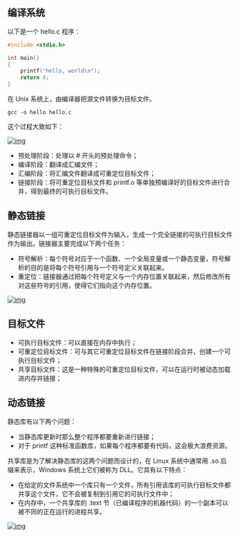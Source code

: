 ## 编译系统

以下是一个 hello.c 程序：

```c
#include <stdio.h>

int main()
{
    printf("hello, world\n");
    return 0;
}
```

在 Unix 系统上，由编译器把源文件转换为目标文件。

```shell
gcc -o hello hello.c
```

这个过程大致如下：

[![img](https://camo.githubusercontent.com/b106110f7870e9d6faef1e5831e1ed97b94076cfbb9929cd006606f9adeb41ce/68747470733a2f2f63732d6e6f7465732d313235363130393739362e636f732e61702d6775616e677a686f752e6d7971636c6f75642e636f6d2f62333936643732362d623735662d346133322d383961322d3033613762366531396636662e6a7067)](https://camo.githubusercontent.com/b106110f7870e9d6faef1e5831e1ed97b94076cfbb9929cd006606f9adeb41ce/68747470733a2f2f63732d6e6f7465732d313235363130393739362e636f732e61702d6775616e677a686f752e6d7971636c6f75642e636f6d2f62333936643732362d623735662d346133322d383961322d3033613762366531396636662e6a7067)



- 预处理阶段：处理以 # 开头的预处理命令；
- 编译阶段：翻译成汇编文件；
- 汇编阶段：将汇编文件翻译成可重定位目标文件；
- 链接阶段：将可重定位目标文件和 printf.o 等单独预编译好的目标文件进行合并，得到最终的可执行目标文件。

## 静态链接

静态链接器以一组可重定位目标文件为输入，生成一个完全链接的可执行目标文件作为输出。链接器主要完成以下两个任务：

- 符号解析：每个符号对应于一个函数、一个全局变量或一个静态变量，符号解析的目的是将每个符号引用与一个符号定义关联起来。
- 重定位：链接器通过把每个符号定义与一个内存位置关联起来，然后修改所有对这些符号的引用，使得它们指向这个内存位置。

[![img](https://camo.githubusercontent.com/b5a16d3176db7f213f470c2d877c08b75e8fcc43ef1cc6f930b340320f2c8e9a/68747470733a2f2f63732d6e6f7465732d313235363130393739362e636f732e61702d6775616e677a686f752e6d7971636c6f75642e636f6d2f34376439383538332d386262302d343563632d383132642d3437656566613061346134302e6a7067)](https://camo.githubusercontent.com/b5a16d3176db7f213f470c2d877c08b75e8fcc43ef1cc6f930b340320f2c8e9a/68747470733a2f2f63732d6e6f7465732d313235363130393739362e636f732e61702d6775616e677a686f752e6d7971636c6f75642e636f6d2f34376439383538332d386262302d343563632d383132642d3437656566613061346134302e6a7067)



## 目标文件

- 可执行目标文件：可以直接在内存中执行；
- 可重定位目标文件：可与其它可重定位目标文件在链接阶段合并，创建一个可执行目标文件；
- 共享目标文件：这是一种特殊的可重定位目标文件，可以在运行时被动态加载进内存并链接；

## 动态链接

静态库有以下两个问题：

- 当静态库更新时那么整个程序都要重新进行链接；
- 对于 printf 这种标准函数库，如果每个程序都要有代码，这会极大浪费资源。

共享库是为了解决静态库的这两个问题而设计的，在 Linux 系统中通常用 .so 后缀来表示，Windows 系统上它们被称为 DLL。它具有以下特点：

- 在给定的文件系统中一个库只有一个文件，所有引用该库的可执行目标文件都共享这个文件，它不会被复制到引用它的可执行文件中；
- 在内存中，一个共享库的 .text 节（已编译程序的机器代码）的一个副本可以被不同的正在运行的进程共享。

[![img](https://camo.githubusercontent.com/e4bd3c0074bc832f7b8f4d7dda678b26a51185668d5afc2f14af14198051d1eb/68747470733a2f2f63732d6e6f7465732d313235363130393739362e636f732e61702d6775616e677a686f752e6d7971636c6f75642e636f6d2f37366463373736392d316161632d343838382d396265612d3036346631636161386537372e6a7067)](https://camo.githubusercontent.com/e4bd3c0074bc832f7b8f4d7dda678b26a51185668d5afc2f14af14198051d1eb/68747470733a2f2f63732d6e6f7465732d313235363130393739362e636f732e61702d6775616e677a686f752e6d7971636c6f75642e636f6d2f37366463373736392d316161632d343838382d396265612d3036346631636161386537372e6a7067)